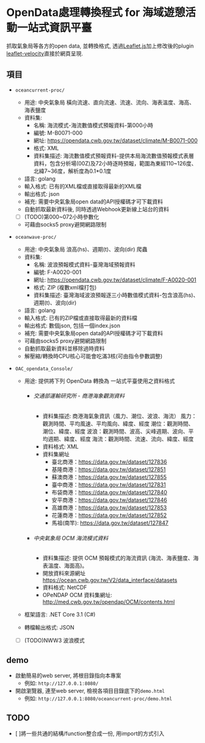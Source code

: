 # OpenData處理轉換程式 for 海域遊憩活動一站式資訊平臺
抓取氣象局等各方的open data, 並轉換格式, 透過[Leaflet.js](https://leafletjs.com/)加上修改後的plugin [leaflet-velocity](https://github.com/cs8425/leaflet-velocity)直接於網頁呈現.


## 項目

* `oceancurrent-proc/`
	* 用途: 中央氣象局 橫向流速、直向流速、流速、流向、海表溫度、海高、海表鹽度
	* 資料集:
		* 名稱: 海流模式-海流數值模式預報資料-第000小時
		* 編號: M-B0071-000
		* 網址: https://opendata.cwb.gov.tw/dataset/climate/M-B0071-000
		* 格式: XML
		* 資料集描述: 海流數值模式預報資料-提供本局海流數值預報模式表層資料，包含分析場(00Z)及72小時逐時預報，範圍為東經110~126度、北緯7~36度，解析度為0.1*0.1度
	* 語言: golang
	* 輸入格式: 已有的XML檔或直接取得最新的XML檔
	* 輸出格式: json
	* 補充: 需要中央氣象局open data的API授權碼才可下載資料
	* 自動抓取最新資料後, 同時透過Webhook更新線上站台的資料
	* [ ] (TODO)第000~072小時參數化
	* 可藉由socks5 proxy避開網路限制

* `oceanwave-proc/`
	* 用途: 中央氣象局 浪高(hs)、週期(t)、波向(dir) 爬蟲
	* 資料集:
		* 名稱: 波浪預報模式資料-臺灣海域預報資料
		* 編號: F-A0020-001
		* 網址: https://opendata.cwb.gov.tw/dataset/climate/F-A0020-001
		* 格式: ZIP (複數xml檔打包)
		* 資料集描述: 臺灣海域波浪預報逐三小時數值模式資料-包含浪高(hs)、週期(t)、波向(dir)
	* 語言: golang
	* 輸入格式: 已有的ZIP檔或直接取得最新的資料檔
	* 輸出格式: 數個json, 包括一個index.json
	* 補充: 需要中央氣象局open data的API授權碼才可下載資料
	* 可藉由socks5 proxy避開網路限制
	* 自動抓取最新資料並移除過時資料
	* 解壓縮/轉換時CPU核心可能會吃滿3核(可由指令參數調整)
	
* `OAC_opendata_Console/`
	* 用途: 提供將下列 OpenData 轉換為 一站式平臺使用之資料格式
		* ######  交通部運輸研究所 - 商港海象觀測資料
            * 資料集描述: 商港海氣象資訊（風力、潮位、波浪、海流） 風力：觀測時間、平均風速、平均風向、緯度、經度 潮位：觀測時間、潮位、緯度、經度 波浪：觀測時間、波高、尖峰週期、波向、平均週期、緯度、經度 海流：觀測時間、流速、流向、緯度、經度
            * 資料格式: XML
            * 資料集網址
                * 臺北商港：https://data.gov.tw/dataset/127836
                * 基隆商港：https://data.gov.tw/dataset/127851
                * 蘇澳商港：https://data.gov.tw/dataset/127855
                * 臺中商港：https://data.gov.tw/dataset/127831
                * 布袋商港：https://data.gov.tw/dataset/127840
                * 安平商港：https://data.gov.tw/dataset/127846
                * 高雄商港：https://data.gov.tw/dataset/127853
                * 花蓮商港：https://data.gov.tw/dataset/127852
                * 馬祖(南竿): https://data.gov.tw/dataset/127847

    	* ######  中央氣象局  OCM 海流模式資料
            * 資料集描述: 提供 OCM 預報模式的海流資訊 (海流、海表鹽度、海表溫度、海面高)。
            * 開放資料來源網址 https://ocean.cwb.gov.tw/V2/data_interface/datasets
    		* 資料格式: NetCDF
            * OPeNDAP OCM 資料集網址: http://med.cwb.gov.tw/opendap/OCM/contents.html

	* 框架語言: .NET Core 3.1 (C#)
	* 轉檔輸出格式:  JSON
	* [ ] (TODO)NWW3 波浪模式

## demo

* 啟動簡易的web server, 將根目錄指向本專案
	* 例如: `http://127.0.0.1:8080/`
* 開啟瀏覽器, 連至web server, 檢視各項目目錄底下的`demo.html`
	* 例如: `http://127.0.0.1:8080/oceancurrent-proc/demo.html`

## TODO

* [ ]將一些共通的結構/function整合成一份, 用import的方式引入


